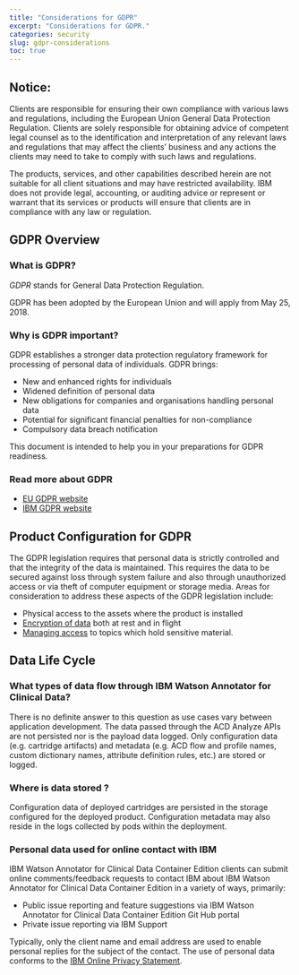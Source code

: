 ```yaml
---
title: "Considerations for GDPR"
excerpt: "Considerations for GDPR."
categories: security
slug: gdpr-considerations
toc: true
---
```


## Notice:

Clients are responsible for ensuring their own compliance with various laws
and regulations, including the European Union General Data Protection Regulation.
Clients are solely responsible for obtaining advice of competent legal counsel as to
the identification and interpretation of any relevant laws and regulations that may
affect the clients’ business and any actions the clients may need to take to comply
with such laws and regulations.

The products, services, and other capabilities
described herein are not suitable for all client situations and may have restricted
availability. IBM does not provide legal, accounting, or auditing advice or represent or
warrant that its services or products will ensure that clients are in compliance with
any law or regulation.

## GDPR Overview

### What is GDPR?

_GDPR_ stands for General Data Protection Regulation.

GDPR has been adopted by the European Union and will apply from May 25, 2018.

### Why is GDPR important?

GDPR establishes a stronger data protection regulatory framework for processing of personal data of individuals. GDPR brings:

- New and enhanced rights for individuals
- Widened definition of personal data
- New obligations for companies and organisations handling personal data
- Potential for significant financial penalties for non-compliance
- Compulsory data breach notification

This document is intended to help you in your preparations for GDPR readiness.

### Read more about GDPR

- [EU GDPR website](https://gdpr.eu/)
- [IBM GDPR website](https://www.ibm.com/data-responsibility/gdpr/)

## Product Configuration for GDPR

The GDPR legislation requires that personal data is strictly controlled and that the
integrity of the data is maintained. This requires the data to be secured against loss
through system failure and also through unauthorized access or via theft of computer equipment or storage media.
Areas for consideration to address these aspects of the GDPR legislation include:

- Physical access to the assets where the product is installed
- [Encryption of data](../security) both at rest and in flight
- [Managing access](../managing-access) to topics which hold sensitive material.

## Data Life Cycle

### What types of data flow through IBM Watson Annotator for Clinical Data?

There is no definite answer to this question as use cases vary between application development.
The data passed through the ACD Analyze APIs are not persisted nor is the payload data logged.
Only configuration data (e.g. cartridge artifacts) and metadata (e.g. ACD flow and profile names, custom dictionary names, attribute definition rules, etc.) are stored or logged.

### Where is data stored ?

Configuration data of deployed cartridges are persisted in the storage configured for the deployed product.
Configuration metadata may also reside in the logs collected by pods within the deployment.

### Personal data used for online contact with IBM

IBM Watson Annotator for Clinical Data Container Edition clients can submit online comments/feedback requests to contact IBM about IBM Watson Annotator for Clinical Data Container Edition in a variety of
ways, primarily:

- Public issue reporting and feature suggestions via IBM Watson Annotator for Clinical Data Container Edition Git Hub portal
- Private issue reporting via IBM Support

Typically, only the client name and email address are used to enable personal replies for the subject of the contact. The use of personal data conforms to the [IBM Online Privacy Statement](https://www.ibm.com/privacy/us/en/).
